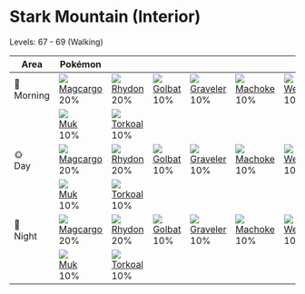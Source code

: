 # Stark Mountain (Interior)
Levels: 67 - 69 (Walking)

Area         | Pokémon                         | &nbsp;                          | &nbsp;                          | &nbsp;                          | &nbsp;                          | &nbsp;                          
---          | ---                             | ---                             | ---                             | ---                             | ---                             | ---                             
🌅<br>Morning | ![][219]<br> [Magcargo]<br> 20%| ![][112]<br> [Rhydon]<br> 20%  | ![][042]<br> [Golbat]<br> 10%  | ![][075]<br> [Graveler]<br> 10%| ![][067]<br> [Machoke]<br> 10% | ![][110]<br> [Weezing]<br> 10% 
&nbsp;       | ![][089]<br> [Muk]<br> 10%     | ![][324]<br> [Torkoal]<br> 10% 
🌞<br>Day     | ![][219]<br> [Magcargo]<br> 20%| ![][112]<br> [Rhydon]<br> 20%  | ![][042]<br> [Golbat]<br> 10%  | ![][075]<br> [Graveler]<br> 10%| ![][067]<br> [Machoke]<br> 10% | ![][110]<br> [Weezing]<br> 10% 
&nbsp;       | ![][089]<br> [Muk]<br> 10%     | ![][324]<br> [Torkoal]<br> 10% 
🌙<br>Night   | ![][219]<br> [Magcargo]<br> 20%| ![][112]<br> [Rhydon]<br> 20%  | ![][042]<br> [Golbat]<br> 10%  | ![][075]<br> [Graveler]<br> 10%| ![][067]<br> [Machoke]<br> 10% | ![][110]<br> [Weezing]<br> 10% 
&nbsp;       | ![][089]<br> [Muk]<br> 10%     | ![][324]<br> [Torkoal]<br> 10% 





[Golbat]: ../../pokemon_changes/042/
[Machoke]: ../../pokemon_changes/067/
[Graveler]: ../../pokemon_changes/075/
[Muk]: ../../pokemon_changes/089/
[Weezing]: ../../pokemon_changes/110/
[Rhydon]: ../../pokemon_changes/112/
[Magcargo]: ../../pokemon_changes/219/
[Torkoal]: ../../pokemon_changes/324/
[042]: ../img/pokemon/042.png
[067]: ../img/pokemon/067.png
[075]: ../img/pokemon/075.png
[089]: ../img/pokemon/089.png
[110]: ../img/pokemon/110.png
[112]: ../img/pokemon/112.png
[219]: ../img/pokemon/219.png
[324]: ../img/pokemon/324.png
